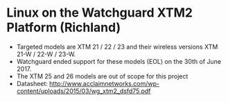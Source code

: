 # Linux on the Watchguard XTM2 Platform (Richland)

- Targeted models are XTM 21 / 22 / 23 and their wireless versions XTM 21-W / 22-W / 23-W.
- Watchguard ended support for these models (EOL) on the 30th of June 2017.
- The XTM 25 and 26 models are out of scope for this project
- Datasheet: http://www.acclaimnetworks.com/wp-content/uploads/2015/03/wg_xtm2_dsfd75.pdf



